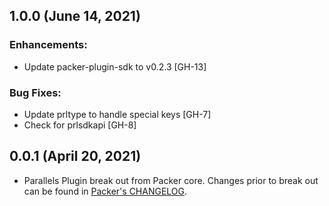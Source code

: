 ## 1.0.0 (June 14, 2021)

### Enhancements:

* Update packer-plugin-sdk to v0.2.3 [GH-13]

### Bug Fixes:

* Update prltype to handle special keys [GH-7]
* Check for prlsdkapi [GH-8]

## 0.0.1 (April 20, 2021)

* Parallels Plugin break out from Packer core. Changes prior to break out can be found in [Packer's CHANGELOG](https://github.com/hashicorp/packer/blob/master/CHANGELOG.md).
